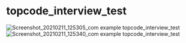 # topcode_interview_test
![Screenshot_20210211_125305_com example topcode_interview_test](https://user-images.githubusercontent.com/45826980/107627747-68779c80-6c68-11eb-9206-7d10493c21c9.jpg)
![Screenshot_20210211_125340_com example topcode_interview_test](https://user-images.githubusercontent.com/45826980/107627756-6ad9f680-6c68-11eb-8c3f-4e3f3de377b0.jpg)
